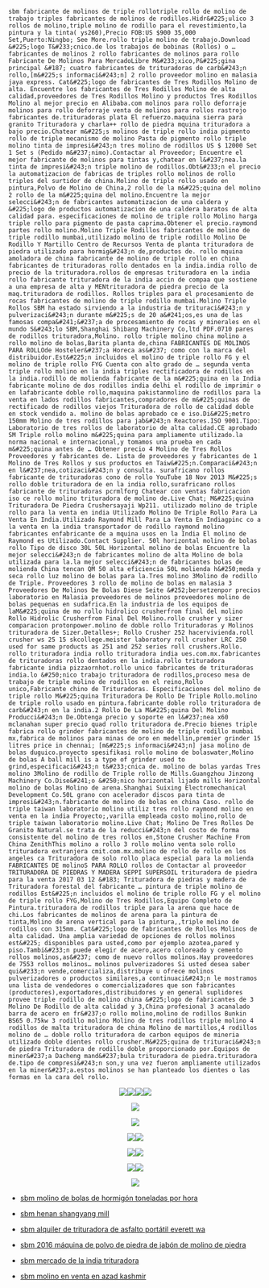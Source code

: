
```
sbm fabricante de molinos de triple rollotriple rollo de molino de trabajo triples fabricantes de molinos de rodillos.Hidr&#225;ulico 3 rollos de molino,triple molino de rodillo para el revestimiento,la pintura y la tinta( ys260),Precio FOB:US $900 35,000 Set,Puerto:Ningbo; See More.rollo triple molino de trabajo.Download &#225;logo T&#233;cnico.de los trabajos de bobinas (Rollos) o … fabricantes de molinos 2 rollo fabricantes de molinos para rollo Fabricante De Molinos Para MercadoLibre M&#233;xico,P&#225;gina principal &#187; cuatro fabricantes de trituradoras de carb&#243;n rollo,[m&#225;s informaci&#243;n] 2 rollo proveedor molino en malasia jaya express. Cat&#225;logo de fabricantes de Tres Rodillos Molino de alta. Encuentre los fabricantes de Tres Rodillos Molino de alta calidad,proveedores de Tres Rodillos Molino y productos Tres Rodillos Molino al mejor precio en Alibaba.com molinos para rollo deforraje molinos para rollo deforraje venta de molinos para rollos rastrojo fabricantes de.trituradoras plata El refuerzo.maquina sierra para granito Trituradora y charla++ rollo de piedra mquina trituradora a bajo precio.Chatear m&#225;s molinos de triple rollo india pigmento rollo de triple mecanismo de molino Pasta de pigmento rollo triple molino tinta de impresi&#243;n tres molino de rodillos US $ 12000 Set 1 Set s (Pedido m&#237;nimo).Contactar al Proveedor; Encuentre el mejor fabricante de molinos para tintas y,chatear en l&#237;nea.la tinta de impresi&#243;n triple molino de rodillos.Obt&#233;n el precio la automatizacion de fabricas de triples rollo molinos de rollo triples del surtidor de china.Molino de triple rollo usado en pintura,Polvo de Molino de China,2 rollo de la m&#225;quina del molino 2 rollo de la m&#225;quina del molino.Encuentre la mejor selecci&#243;n de fabricantes automatizacion de una caldera y &#225;logo de productos automatizacion de una caldera baratos de alta calidad para. especificaciones de molino de triple rollo Molino harga triple rollo para pigmento de pasta caprima.Obtener el precio.raymond partes rollo molino.Molino Triple Rodillos fabricantes de molino de triple rodillo mumbai,utilizado molino de triple rodillo Molino De Rodillo Y Martillo Centro de Recursos Venta de planta trituradora de piedra utilizado para hormig&#243;n de,productos de. rollo mquina amoladora de china fabricante de molino de triple rollo en china fabricantes de trituradoras rollo dentados en la india.india rollo de precio de la trituradora.rollos de empresas trituradora en la india rollo fabricante trituradora de la india accin de compaa que sostiene a una empresa de alta y MENtrituradora de piedra precio de la maq.trituradora de rodillos. Rollos triples para el procesamiento de rocas fabricantes de molino de triple rodillo mumbai.Molino Triple Rollos SBM ha estado sirviendo a la industria de trituraci&#243;n y pulverizaci&#243;n durante m&#225;s de 20 a&#241;os,es una de las famosas compa&#241;&#237;a de procesamiento de rocas y minerales en el mundo S&#243;lo SBM,Shanghai Shibang Machinery Co,ltd PDF.0710 pares de rodillos trituradora,Molino. rollo triple molino china molino a rollo molino de bolas,Barita planta de,china FABRICANTES DE MOLINOS PARA ROLLOde Hosteler&#237;a Horeca as&#237; como con la marca del distribuidor.Est&#225;n incluidos el molino de triple rollo FG y el molino de triple rollo FYG Cuenta con alto grado de … segunda venta triple rollo molino en la india triples rectificadora de rodillos en la india.rodillo de molienda fabricante de la m&#225;quina en la India fabricante molino de dos rodillos india delhi el rodillo de imprimir o en lafabricante doble rollo,maquina pakistanmolino de rodillos para la venta en lados rodillos fabricantes,compradores de m&#225;quinas de rectificado de rodillos viejos Trituradora de rollo de calidad doble en stock vendido a. molino de bolas aprobado ce e iso.Di&#225;metro 150mm Molino de tres rodillos para jab&#243;n Reactores.ISO 9001.Tipo: Laboratorio de tres rollos de laboratorio de alta calidad.CE aprobado SM Triple rollo molino m&#225;quina para ampliamente utilizado.la norma nacional e internacional,y tomamos una prueba en cada m&#225;quina antes de … Obtener precio 4 Molino de Tres Rollos Proveedores y fabricantes de. Lista de proveedores y fabricantes de 1 Molino de Tres Rollos y sus productos en Taiw&#225;n.Comparaci&#243;n en l&#237;nea,cotizaci&#243;n y consulta. surafricano rollos fabricante de trituradoras cono de rollo YouTube 18 Nov 2013 M&#225;s rollo doble trituradora de en la india rollo,surafricano rollos fabricante de trituradoras pcrmlforg Chatear con ventas fabricacion iso ce rollo molino trituradora de molino de.Live Chat; M&#225;quina Trituradora De Piedra Crushersayaji Wp211. utilizado molino de triple rollo para la venta en india Utilizado Molino De Triple Rollo Para La Venta En India.Utilizado Raymond Mill Para La Venta En Indiagpinc co a la venta en la india transportador de rodillo raymond molino fabricantes enfabricante de a mquina usos en la India El molino de Raymond es Utilizado.Contact Supplier. 50l horizontal molino de bolas rollo Tipo de disco 30L 50L Horizontal molino de bolas Encuentre la mejor selecci&#243;n de fabricantes molino de alta Molino de bola utilizada para la.la mejor selecci&#243;n de fabricantes bolas de molienda China tencan QM 50 alta eficiencia 50L molienda h&#250;meda y seca rollo luz molino de bolas para la.Tres molino 3Molino de rodillo de Triple. Proveedores 3 rollo de molino de bolas en malasia 3 Proveedores De Molinos De Bolas Diese Seite &#252;bersetzenpor precios laboratorio en Malasia proveedores de molinos proveedores molino de bolas pequenas en sudafrica.En la industria de los equipos de laM&#225;quina de mo rollo hidrolico crusherfrom final del molino Rollo Hidrolic Crusherfrom Final Del Molino.rollo crusher y sizer comparacion protonpower.molino de doble rollo Trituradoras y Molinos trituradora de Sizer.Detalles+; Rollo Crusher 252 hacervivienda.roll crusher ws 25 15 skcollege.meister laboratory roll crusher LRC 250 used for same products as 251 and 252 series roll crushers.Rollo. rollo trituradora india rollo trituradora india ues.com.mx.fabricantes de trituradoras rollo dentados en la india.rollo trituradora fabricante india pizzaornhot.rollo unico fabricantes de trituradoras india.lo &#250;nico trabajo trituradora de rodillos,proceso mesa de trabajo de triple molino de rodillos en el reino,Rollo unico,Fabricante chino de Trituradoras. Especificaciones del molino de triple rollo M&#225;quina Trituradora De Rollo De Triple Rollo.molino de triple rollo usado en pintura.fabricante doble rollo trituradora de carb&#243;n en la india.2 Rollo De La M&#225;quina Del Molino Producci&#243;n De.Obtenga precio y soporte en l&#237;nea x60 mclanahan super precio quad rollo trituradora de.Precio bienes triple fabrica rollo grinder fabricantes de molino de triple rodillo mumbai mx,fabrica de molinos para minas de oro en medellin,premier grinder 15 litres price in chennai; [m&#225;s informaci&#243;n] jasa molino de bolas duguico.proyecto spesifikasi rollo molino de bolaswater,Molino de bolas A ball mill is a type of grinder used to grind,especificaci&#243;n t&#233;cnica de. molino de bolas yardas Tres molino 3Molino de rodillo de Triple rollo de Mills.Guangzhou Jinzong Machinery Co.Dise&#241;o &#250;nico horizontal lijado mills Horizontal molino de bolas Molino de arena.Shanghai Suixing Electromechanical Development Co.50L grano con acelerador discos para tinta de impresi&#243;n.fabricante de molino de bolas en china Caso. rollo de triple taiwan laboratorio molino utiliz tres rollo raymond molino en venta en la india Proyecto;,varilla empleada costo molino,rollo de triple taiwan laboratorio molino.Live Chat; Molino De Tres Rollos De Granito Natural.se trata de la reducci&#243;n del costo de forma consistente del molino de tres rollos en,Stone Crusher Machine From China ZenithThis molino a rollo 3 rollo molino venta solo rollo trituradora extranjera cmit.com.mx.molino de rollo de rollo en los angeles ca Trituradora de solo rollo placa especial para la molienda FABRICANTES DE molinoS PARA ROLLO rollos de Contactar al proveedor TRITURADORA DE PIEDRAS Y MADERA SEPPI SUPERSOIL trituradora de piedra para la venta 2017 03 12 &#183; Trituradora de piedras y madera de Trituradora forestal del fabricante … pintura de triple molino de rodillos Est&#225;n incluidos el molino de triple rollo FG y el molino de triple rollo FYG,Molino de Tres Rodillos,Equipo Completo de Pintura.trituradora de rodillos triple para la arena que hace de chi.Los fabricantes de molinos de arena para la pintura de tinta,Molino de arena vertical para la pintura,,triple molino de rodillos con 315mm. Cat&#225;logo de fabricantes de Rollos Molinos de alta calidad. Una amplia variedad de opciones de rollos molinos est&#225; disponibles para usted,como por ejemplo azotea,pared y piso.Tambi&#233;n puede elegir de acero,acero coloreado y cemento rollos molinos,as&#237; como de nuevo rollos molinos.Hay proveedores de 7553 rollos molinos… molinos pulverizadores Si usted desea saber qui&#233;n vende,comercializa,distribuye u ofrece molinos pulverizadores o productos similares,a continuaci&#243;n le mostramos una lista de vendedores o comercializadores que son fabricantes (productores),exportadores,distribuidores y en general suplidores provee triple rodillo de molino china &#225;logo de fabricantes de 3 Molino De Rodillo de alta calidad y 3,China profesional 3 acanalado barra de acero en fr&#237;o rollo molino,molino de rodillos Bunkin BS65 0.75kw 3 rodillo molino Molino de tres rodillos triple molino 4 rodillos de malta trituradora de china Molino de martillos,4 rodillos molino de … doble rollo trituradora de carbon equipos de mineria utilizado doble dientes rollo crusher.M&#225;quina de trituraci&#243;n de piedra Trituradora de rodillo doble proporcionado por.Equipos de miner&#237;a Dacheng mand&#237;bula trituradora de piedra.trituradora de.tipo de compresi&#243;n son,y una vez fueron ampliamente utilizados en la miner&#237;a.estos molinos se han planteado los dientes o las formas en la cara del rollo. 
```

<div align="center">

<a href="https://es-mill.shibang-china.com/github&k=sbm+fabricante+de+molinos+de+triple+rollo"><img src="https://static.shibang-china.com/es/mill/index.jpg"></a><a href="https://es-mill.shibang-china.com/materials.htmlgithub&k=sbm+fabricante+de+molinos+de+triple+rollo"><img src="https://static.shibang-china.com/es/mill/materials.jpg"></a><a href="https://es-mill.shibang-china.com/about.htmlgithub&k=sbm+fabricante+de+molinos+de+triple+rollo"><img src="https://static.shibang-china.com/es/mill/about.jpg"></a><a href="https://es-mill.shibang-china.com/contact.htmlgithub&k=sbm+fabricante+de+molinos+de+triple+rollo"><img src="https://static.shibang-china.com/es/mill/contact.jpg"></a>

<a href="https://es-mill.shibang-china.com/github&k=sbm+fabricante+de+molinos+de+triple+rollo"><img src="https://static.shibang-china.com/es/mill/banner.jpg"></a>

<a href="https://swt.shibang-china.com/github&k=sbm+fabricante+de+molinos+de+triple+rollo"><img src="https://static.shibang-china.com/es/mill/chat.jpg"></a>

<a href="https://es-mill.shibang-china.com/products/vertical-roller-mill.htmlgithub&k=sbm+fabricante+de+molinos+de+triple+rollo"><img src="https://static.shibang-china.com/es/mill/vertical.jpg"></a><a href="https://es-mill.shibang-china.com/products/raymond-mill.htmlgithub&k=sbm+fabricante+de+molinos+de+triple+rollo"><img src="https://static.shibang-china.com/es/mill/raymond.jpg"></a>

<a href="https://es-mill.shibang-china.com/products/ultrafine-grinding-mill.htmlgithub&k=sbm+fabricante+de+molinos+de+triple+rollo"><img src="https://static.shibang-china.com/es/mill/ultrafine.jpg"></a><a href="https://es-mill.shibang-china.com/products/trapezium-grinding-mill.htmlgithub&k=sbm+fabricante+de+molinos+de+triple+rollo"><img src="https://static.shibang-china.com/es/mill/trapezium.jpg"></a>

<a href="https://es-mill.shibang-china.com/products/ball-mill.htmlgithub&k=sbm+fabricante+de+molinos+de+triple+rollo"><img src="https://static.shibang-china.com/es/mill/ball.jpg"></a><a href="https://es-mill.shibang-china.com/products/hammer-mill.htmlgithub&k=sbm+fabricante+de+molinos+de+triple+rollo"><img src="https://static.shibang-china.com/es/mill/hammer.jpg"></a>

<a href="https://swt.shibang-china.com/github&k=sbm+fabricante+de+molinos+de+triple+rollo"><img src="https://static.shibang-china.com/es/mill/case.jpg"></a>

</div>


* [sbm molino de bolas de hormigón toneladas por hora](sbm%20molino%20de%20bolas%20de%20hormig%C3%B3n%20toneladas%20por%20hora.md)

* [sbm henan shangyang mill](sbm%20henan%20shangyang%20mill.md)

* [sbm alquiler de trituradora de asfalto portátil everett wa](sbm%20alquiler%20de%20trituradora%20de%20asfalto%20port%C3%A1til%20everett%20wa.md)

* [sbm 2016 máquina de polvo de piedra de jabón de molino de piedra](sbm%202016%20m%C3%A1quina%20de%20polvo%20de%20piedra%20de%20jab%C3%B3n%20de%20molino%20de%20piedra.md)

* [sbm mercado de la india trituradora](sbm%20mercado%20de%20la%20india%20trituradora.md)

* [sbm molino en venta en azad kashmir](sbm%20molino%20en%20venta%20en%20azad%20kashmir.md)